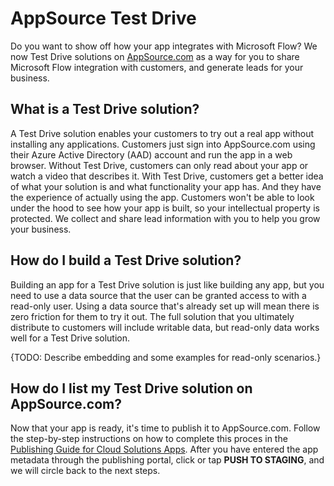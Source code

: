 <properties
   pageTitle="AppSource Test Drive | Microsoft PowerApps"
   description="Use AppSource to share apps with customers, and generate leads for your business."
   services=""
   suite="flow"
   documentationCenter="na"
   authors="linhtranms"
   manager="anneta"
   editor=""
   tags=""/>

<tags
   ms.service="flow"
   ms.devlang="na"
   ms.topic="article"
   ms.tgt_pltfrm="na"
   ms.workload="na"
   ms.date="04/28/2016"
   ms.author="litran"/>


# AppSource Test Drive #

Do you want to show off how your app integrates with Microsoft Flow? We now Test Drive solutions on [AppSource.com](https://appsource.microsoft.com) as a way for you to share Microsoft Flow integration with customers, and generate leads for your business.

## What is a Test Drive solution? ##

A Test Drive solution enables your customers to try out a real app without installing any applications. Customers just sign into AppSource.com using their Azure Active Directory (AAD) account and run the app in a web browser. Without Test Drive, customers can only read about your app or watch a video that describes it. With Test Drive, customers get a better idea of what your solution is and what functionality your app has. And they have the experience of actually using the app. Customers won't be able to look under the hood to see how your app is built, so your intellectual property is protected. We collect and share lead information with you to help you grow your business.

## How do I build a Test Drive solution? ##

Building an app for a Test Drive solution is just like building any app, but you need to use a data source that the user can be granted access to with a read-only user. Using a data source that's already set up will mean there is zero friction for them to try it out. The full solution that you ultimately distribute to customers will include writable data, but read-only data works well for a Test Drive solution.

{TODO: Describe embedding and some examples for read-only scenarios.}

## How do I list my Test Drive solution on AppSource.com? ##

Now that your app is ready, it's time to publish it to AppSource.com. Follow the step-by-step instructions on how to complete this proces in the [Publishing Guide for Cloud Solutions Apps](https://aka.ms/publishinguideforwebapps). After you have entered the app metadata through the publishing portal, click or tap **PUSH TO STAGING**, and we will circle back to the next steps.
